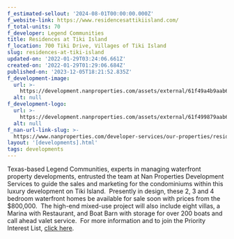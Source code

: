 ```yaml
---
f_estimated-sellout: '2024-08-01T00:00:00.000Z'
f_website-link: https://www.residencesattikiisland.com/
f_total-units: 70
f_developer: Legend Communities
title: Residences at Tiki Island
f_location: 700 Tiki Drive, Villages of Tiki Island
slug: residences-at-tiki-island
updated-on: '2022-01-29T03:24:06.661Z'
created-on: '2022-01-29T01:29:06.684Z'
published-on: '2023-12-05T18:21:52.835Z'
f_development-image:
  url: >-
    https://development.nanproperties.com/assets/external/61f49a4b9aab6ad0a40fd56b_tikiislandresidences_aerial_camera1_121621.jpeg
  alt: null
f_development-logo:
  url: >-
    https://development.nanproperties.com/assets/external/61f499879aab6a3da60fd077_the_residences_at_tiki_island_logo_rgb.png
  alt: null
f_nan-url-link-slug: >-
  https://www.nanproperties.com/developer-services/our-properties/residences-at-tiki-island
layout: '[developments].html'
tags: developments
---
```


Texas-based Legend Communities, experts in managing waterfront property developments, entrusted the team at Nan Properties Development Services to guide the sales and marketing for the condominiums within this luxury development on Tiki Island.  Presently in design, these 2, 3 and 4 bedroom waterfront homes be available for sale soon with prices from the $800,000.  The high-end mixed-use project will also include eight villas, a Marina with Restaurant, and Boat Barn with storage for over 200 boats and call ahead valet service.  For more information and to join the Priority Interest List, [click here](#).
